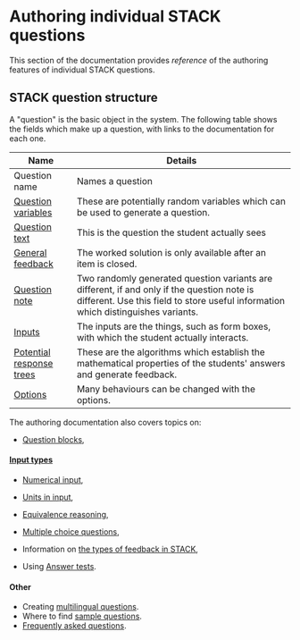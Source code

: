 # Authoring individual STACK questions

This section of the documentation provides _reference_ of the authoring features of individual STACK questions.

## STACK question structure  ##

A  "question" is the basic object in the system. The following table shows the fields which make up a question, with links to the documentation for each one.

| Name                                                       | Details
| -------------------------------------------------------------------| ----------------------------------------------------------------------------------------------------------------------------------------------------------------------------------
| Question name              | Names a question
| [Question variables](Variables.md#Question_variables)      | These are potentially random variables which can be used to generate a question.
| [Question text](CASText.md#question_text)                  | This is the question the student actually sees
| [General feedback](CASText.md#General_feedback/Worked_solution)            | The worked solution is only available after an item is closed.
| [Question note](../Authoring/Question_note.md)                          | Two randomly generated question variants are different, if and only if the question note is different.  Use this field to store useful information which distinguishes variants.
| [Inputs](Inputs.md)                                        | The inputs are the things, such as form boxes, with which the student actually interacts.
| [Potential response trees](Potential_response_trees.md)    | These are the algorithms which establish the mathematical properties of the students' answers and generate feedback.
| [Options](Options.md)                                      | Many behaviours can be changed with the options.

The authoring documentation also covers topics on:

* [Question blocks](Question_blocks/index.md),

#### [Input types](Inputs.md)

* [Numerical input](Numerical_input.md),
* [Units in input](../Topics/Units.md#Input_type),
* [Equivalence reasoning](Equivalence_reasoning.md),
* [Multiple choice questions](../Specialist_tools/Multiple_choice_questions.md),

* Information on [the types of feedback in STACK](Feedback.md),
* Using [Answer tests](Answer_Tests/index.md).

#### Other

* Creating [multilingual questions](Languages.md).
* Where to find [sample questions](Sample_questions.md).
* [Frequently asked questions](Author_FAQ.md).


